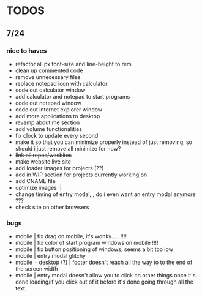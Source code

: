 # TODOS

## 7/24

### nice to haves

- refactor all px font-size and line-height to rem
- clean up commented code
- remove unnecessary files
- replace notepad icon with calculator
- code out calculator window
- add calculator and notepad to start programs
- code out notepad window
- code out internet explorer window
- add more applications to desktop
- revamp about me section
- add volume functionalities
- fix clock to update every second
- make it so that you can minimize properly instead of just removing, so should i just remove all minimize for now?
- ~~link all repos/wesbites~~
- ~~make website live site~~
- add loader images for projects (??)
- add in WIP section for projects currently working on
- add CNAME file
- optimize images :|
- change timing of entry modal,,, do i even want an entry modal anymore ???
- check site on other browsers

### bugs

- mobile | fix drag on mobile, it's wonky..... !!!!
- mobile | fix color of start program windows on mobile !!!!
- mobile | fix button positioning of windows, seems a bit too low
- mobile | entry modal glitchy
- mobile + desktop (?) | footer doesn't reach all the way to to the end of the screen width
- mobile | entry modal doesn't allow you to click on other things once it's done loading/if you click out of it before it's done going through all the text
